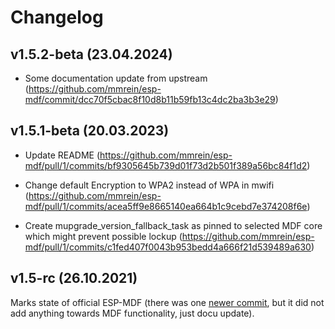 # Changelog

## v1.5.2-beta (23.04.2024)

- Some documentation update from upstream (https://github.com/mmrein/esp-mdf/commit/dcc70f5cbac8f10d8b11b59fb13c4dc2ba3b3e29)

## v1.5.1-beta (20.03.2023)

- Update README (https://github.com/mmrein/esp-mdf/pull/1/commits/bf9305645b739d01f73d2b501f389a56bc84f1d2)

- Change default Encryption to WPA2 instead of WPA in mwifi (https://github.com/mmrein/esp-mdf/pull/1/commits/acea5ff9e8665140ea664b1c9cebd7e374208f6e)
 
- Create mupgrade_version_fallback_task as pinned to selected MDF core which might prevent possible lockup (https://github.com/mmrein/esp-mdf/pull/1/commits/c1fed407f0043b953bedd4a666f21d539489a630)


## v1.5-rc (26.10.2021)

Marks state of official ESP-MDF (there was one [newer commit](https://github.com/mmrein/esp-mdf/commit/dcc70f5cbac8f10d8b11b59fb13c4dc2ba3b3e29), but it did not add anything towards MDF functionality, just docu update).
